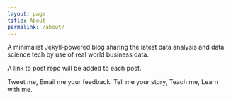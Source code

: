```yaml
---
layout: page
title: About
permalink: /about/
---
```


A minimalist Jekyll-powered blog sharing the latest data analysis and
data science tech by use of real world business data.

A link to post repo will be added to each post.                    

Tweet me, Email me your feedback. Tell me your story, 
Teach me, Learn with me. 
